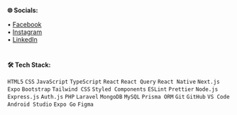 <strong>🌐 Socials:</strong>

• <a href="https://www.facebook.com/jnsngbrll">Facebook</a><br>
• <a href="https://www.instagram.com/jnsngbrll/">Instagram</a><br>
• <a href="https://www.linkedin.com/in/jnsngbrll/">LinkedIn</a> 

#

<strong>🛠️ Tech Stack:</strong>

`HTML5` `CSS` `JavaScript` `TypeScript` `React` `React Query` `React Native` `Next.js` `Expo` `Bootstrap` `Tailwind CSS` `Styled Components` `ESLint` `Prettier` `Node.js` `Express.js` `Auth.js` `PHP` `Laravel` `MongoDB` `MySQL` `Prisma ORM` `Git` `GitHub` `VS Code` `Android Studio` `Expo Go` `Figma`

